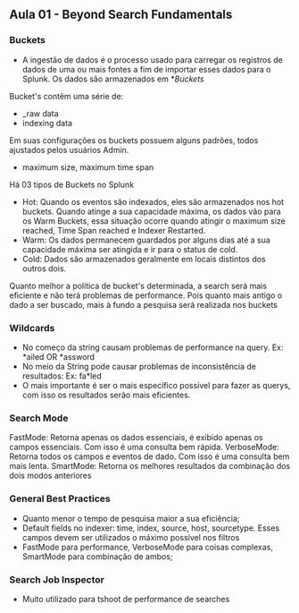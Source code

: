 
## Aula 01 - Beyond Search Fundamentals

### Buckets
* A ingestão de dados é o processo usado para carregar os registros de dados de uma ou mais fontes a fim de importar esses dados para o Splunk. Os dados são armazenados em **Buckets*

Bucket's contêm uma série de:
* _raw data
* indexing data

Em suas configurações os buckets possuem alguns padrões, todos ajustados pelos usuários Admin.
* maximum size, maximum time span

Há 03 tipos de Buckets no Splunk
* Hot: Quando os eventos são indexados, eles são armazenados nos hot buckets. Quando atinge a sua capacidade máxima, os dados vão para os Warm Buckets, essa situação ocorre quando atingir o maximum size reached, Time Span reached e Indexer Restarted.
* Warm: Os dados permanecem guardados por alguns dias até a sua capacidade máxima ser atingida e ir para o status de cold.
* Cold: Dados são armazenados geralmente em locais distintos dos outros dois.

Quanto melhor a política de bucket's determinada, a search será mais eficiente e não terá problemas de performance. Pois quanto mais antigo o dado a ser buscado, mais à fundo a pesquisa será realizada nos buckets

### Wildcards
* No começo da string causam problemas de performance na query. Ex: *ailed OR *assword
* No meio da String pode causar problemas de inconsistência de resultados: Ex: fa*led
* O mais importante é ser o mais específico possível para fazer as querys, com isso os resultados serão mais eficientes.

### Search Mode
FastMode: Retorna apenas os dados essenciais, é exibido apenas os campos essenciais. Com isso é uma consulta bem rápida.
VerboseMode: Retorna todos os campos e eventos de dado. Com isso é uma consulta bem mais lenta.
SmartMode: Retorna os melhores resultados da combinação dos dois modos anteriores

### General Best Practices
* Quanto menor o tempo de pesquisa maior a sua eficiência;
* Default fields no indexer: time, index, source, host, sourcetype. Esses campos devem ser utilizados o máximo possível nos filtros
* FastMode para performance, VerboseMode para coisas complexas, SmartMode para combinação de ambos;

### Search Job Inspector
* Muito utilizado para tshoot de performance de searches
